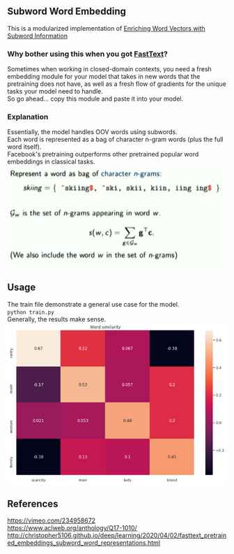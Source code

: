## Subword Word Embedding
This is a modularized implementation of [Enriching Word Vectors with Subword Information](https://www.aclweb.org/anthology/Q17-1010.pdf)  

### Why bother using this when you got [FastText](https://github.com/facebookresearch/fastText)?   
Sometimes when working in closed-domain contexts, you need a fresh embedding module for your model that takes in new words that the pretraining does not have, as well as a fresh flow of gradients for the unique tasks your model need to handle.  
So go ahead... copy this module and paste it into your model.  

### Explanation  
Essentially, the model handles OOV words using subwords.  
Each word is represented as a bag of character n-gram words (plus the full word itself).  
Facebook's pretraining outperforms other pretrained popular word embeddings in classical tasks.  
<img src='img/model_summary.png'>

## Usage
The train file demonstrate a general use case for the model.  
`python train.py`   
Generally, the results make sense.    
<img src='img/word_sim.png'>


## References
https://vimeo.com/234958672  
https://www.aclweb.org/anthology/Q17-1010/  
http://christopher5106.github.io/deep/learning/2020/04/02/fasttext_pretrained_embeddings_subword_word_representations.html 

